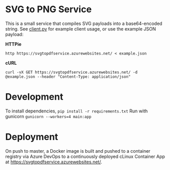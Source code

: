 # SVG to PNG Service

This is a small service that compiles SVG payloads into a base64-encoded string. See [client.py](https://github.com/team-sparkfish/svg-to-pdf-service/blob/master/client.py) for example client usage, or use the example JSON payload:

**HTTPie**

``` shell
http https://svgtopdfservice.azurewebsites.net/ < example.json
```


**cURL**

``` shell
curl -vX GET https://svgtopdfservice.azurewebsites.net/ -d @example.json --header "Content-Type: application/json"
```


# Development

To install dependencies, `pip install -r requirements.txt`
Run with gunicorn `gunicorn --workers=4 main:app` 

# Deployment

On push to master, a Docker image is built and pushed to a container registry via Azure DevOps to a continuously deployed cLinux Container App at https://svgtopdfservice.azurewebsites.net/.

